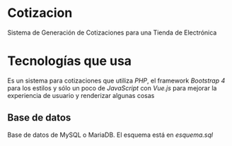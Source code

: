 # Cotizacion 
Sistema de Generación de Cotizaciones para una Tienda de Electrónica

# Tecnologías que usa  
Es un sistema para cotizaciones que utiliza _PHP_, el framework _Bootstrap 4_ para los estilos y sólo un poco de _JavaScript_ con _Vue.js_ para mejorar la experiencia de usuario y renderizar algunas cosas  
  
## Base de datos  
Base de datos de MySQL o MariaDB. El esquema está en _esquema.sql_  
  
